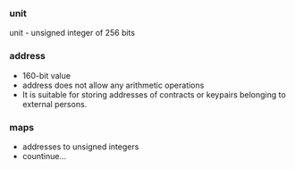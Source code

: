 ### unit 

unit - unsigned integer of 256 bits


### address

- 160-bit value 
- address does not allow any arithmetic operations
- It is suitable for storing addresses of contracts or keypairs belonging to external persons.

### maps

- addresses to unsigned integers
- countinue...

